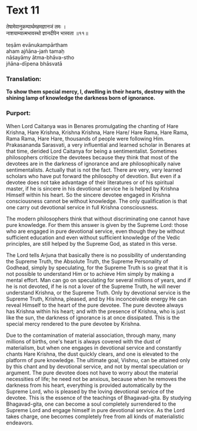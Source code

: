 # Text 11

तेषामेवानुकम्पार्थमहमज्ञानजं तमः ।  
नाशयाम्यात्मभावस्थो ज्ञानदीपेन भास्वता ॥११॥

teṣām evānukampārtham  
aham ajñāna-jaḿ tamaḥ  
nāśayāmy ātma-bhāva-stho  
jñāna-dīpena bhāsvatā



### Translation:

**To show them special mercy, I, dwelling in their hearts, destroy with the shining lamp of knowledge the darkness born of ignorance.**

### Purport:

When Lord Caitanya was in Benares promulgating the chanting of Hare Krishna, Hare Krishna, Krishna Krishna, Hare Hare/ Hare Rama, Hare Rama, Rama Rama, Hare Hare, thousands of people were following Him. Prakasananda Sarasvati, a very influential and learned scholar in Benares at that time, derided Lord Caitanya for being a sentimentalist. Sometimes philosophers criticize the devotees because they think that most of the devotees are in the darkness of ignorance and are philosophically naive sentimentalists. Actually that is not the fact. There are very, very learned scholars who have put forward the philosophy of devotion. But even if a devotee does not take advantage of their literatures or of his spiritual master, if he is sincere in his devotional service he is helped by Krishna Himself within his heart. So the sincere devotee engaged in Krishna consciousness cannot be without knowledge. The only qualification is that one carry out devotional service in full Krishna consciousness.

The modern philosophers think that without discriminating one cannot have pure knowledge. For them this answer is given by the Supreme Lord: those who are engaged in pure devotional service, even though they be without sufficient education and even without sufficient knowledge of the Vedic principles, are still helped by the Supreme God, as stated in this verse.

The Lord tells Arjuna that basically there is no possibility of understanding the Supreme Truth, the Absolute Truth, the Supreme Personality of Godhead, simply by speculating, for the Supreme Truth is so great that it is not possible to understand Him or to achieve Him simply by making a mental effort. Man can go on speculating for several millions of years, and if he is not devoted, if he is not a lover of the Supreme Truth, he will never understand Krishna, or the Supreme Truth. Only by devotional service is the Supreme Truth, Krishna, pleased, and by His inconceivable energy He can reveal Himself to the heart of the pure devotee. The pure devotee always has Krishna within his heart; and with the presence of Krishna, who is just like the sun, the darkness of ignorance is at once dissipated. This is the special mercy rendered to the pure devotee by Krishna.

Due to the contamination of material association, through many, many millions of births, one's heart is always covered with the dust of materialism, but when one engages in devotional service and constantly chants Hare Krishna, the dust quickly clears, and one is elevated to the platform of pure knowledge. The ultimate goal, Vishnu, can be attained only by this chant and by devotional service, and not by mental speculation or argument. The pure devotee does not have to worry about the material necessities of life; he need not be anxious, because when he removes the darkness from his heart, everything is provided automatically by the Supreme Lord, who is pleased by the loving devotional service of the devotee. This is the essence of the teachings of Bhagavad-gita. By studying Bhagavad-gita, one can become a soul completely surrendered to the Supreme Lord and engage himself in pure devotional service. As the Lord takes charge, one becomes completely free from all kinds of materialistic endeavors.